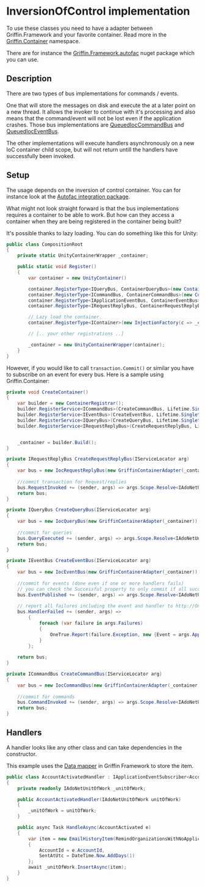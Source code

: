 ﻿# InversionOfControl implementation

To use these classes you need to have a adapter between Griffin.Framework and your favorite container. Read more in the [Griffin.Container](../../Griffin.Core/Container/) namespace.

There are for instance the [Griffin.Framework.autofac](../../Griffin.Core.Autofac/) nuget package which you can use.


## Description

There are two types of bus implementations for commands / events. 

One that will store the messages on disk and execute the at a later point on a new thread. It allows the invoker to continue with it's processing
and also means that the command/event will not be lost even if the application crashes. Those bus implementations are [QueuedIocCommandBus](QueuedIocCommandBus.cs)
and [QueuedIocEventBus](QueuedIocEventBus.cs).

The other implementations will execute handlers asynchronously on a new IoC container child scope, but will not return untill the handlers have successfully been invoked.

## Setup

The usage depends on the inversion of control container. You can for instance look at the [Autofac integration package](../../Griffin.Core.Autofac/).

What might not look straight forward is that the bus implementations requires a container to be able to work. But how can they access a container
when they are being registered in the container being built?

It's possible thanks to lazy loading. You can do something like this for Unity:

```csharp
public class CompositionRoot
{
	private static UnityContainerWrapper _container;

	public static void Register()
	{
		var container = new UnityContainer()

		container.RegisterType<IQueryBus, ContainerQueryBus>(new ContainerControlledLifetimeManager());
		container.RegisterType<ICommandBus, ContainerCommandBus>(new ContainerControlledLifetimeManager());
		container.RegisterType<IApplicationEventBus, ContainerEventBus>(new ContainerControlledLifetimeManager());
		container.RegisterType<IRequestReplyBus, ContainerRequestReplyBus>(new ContainerControlledLifetimeManager());

		// Lazy load the container.
		container.RegisterType<IContainer>(new InjectionFactory(c => _container));

		// [.. your other registrations ..]

		_container = new UnityContainerWrapper(container);
	}
}
```

However, if you would like to call `transaction.Commit()` or similar you have to subscribe on an event for every bus. Here is a sample using Griffin.Container:

```csharp
private void CreateContainer()
{
    var builder = new ContainerRegistrar();
    builder.RegisterService<ICommandBus>(CreateCommandBus, Lifetime.Singleton);
    builder.RegisterService<IEventBus>(CreateEventBus, Lifetime.Singleton);
    builder.RegisterService<IQueryBus>(CreateQueryBus, Lifetime.Singleton);
    builder.RegisterService<IRequestReplyBus>(CreateRequestReplyBus, Lifetime.Singleton);


    _container = builder.Build();
}

private IRequestReplyBus CreateRequestReplyBus(IServiceLocator arg)
{
    var bus = new IocRequestReplyBus(new GriffinContainerAdapter(_container));
    
    //commit transaction for Request/replies
    bus.RequestInvoked += (sender, args) => args.Scope.Resolve<IAdoNetUnitOfWork>().SaveChanges();
    return bus;
}

private IQueryBus CreateQueryBus(IServiceLocator arg)
{
    var bus = new IocQueryBus(new GriffinContainerAdapter(_container));
    
    //commit for queries
    bus.QueryExecuted += (sender, args) => args.Scope.Resolve<IAdoNetUnitOfWork>().SaveChanges();
    return bus;
}

private IEventBus CreateEventBus(IServiceLocator arg)
{
    var bus = new IocEventBus(new GriffinContainerAdapter(_container));
    
    //commit for events (done even if one or more handlers fails)
    // you can check the Successful property to only commit if all succeed.
    bus.EventPublished += (sender, args) => args.Scope.Resolve<IAdoNetUnitOfWork>().SaveChanges();
    
    // report all failures including the event and handler to http://OneTrueError.com
    bus.HandlerFailed += (sender, args) =>
        {
            foreach (var failure in args.Failures)
            {
                OneTrue.Report(failure.Exception, new {Event = args.ApplicationEvent, Handler = failure.Handler});
            }
        };
                    
    return bus;
}

private ICommandBus CreateCommandBus(IServiceLocator arg)
{
    var bus = new IocCommandBus(new GriffinContainerAdapter(_container));
    
    //commit for commands
    bus.CommandInvoked += (sender, args) => args.Scope.Resolve<IAdoNetUnitOfWork>().SaveChanges();
    return bus;
}

```

## Handlers

A handler looks like any other class and can take dependencies in the constructor. 

This example uses the [Data mapper](../../Griffin.Core/Data/Mapper) in Griffin Framework to store the item.

```csharp
public class AccountActivatedHandler : IApplicationEventSubscriber<AccountActivated>
{
    private readonly IAdoNetUnitOfWork _unitOfWork;

    public AccountActivatedHandler(IAdoNetUnitOfWork unitOfWork)
    {
        _unitOfWork = unitOfWork;
    }

    public async Task HandleAsync(AccountActivated e)
    {
        var item = new EmailHistoryItem(RemindOrganizationsWithNoApplications.EmailTypeName, e.OrganizationId)
        {
            AccountId = e.AccountId,
            SentAtUtc = DateTime.Now.AddDays(1)
        };
        await _unitOfWork.InsertAsync(item);
    }
}
```
